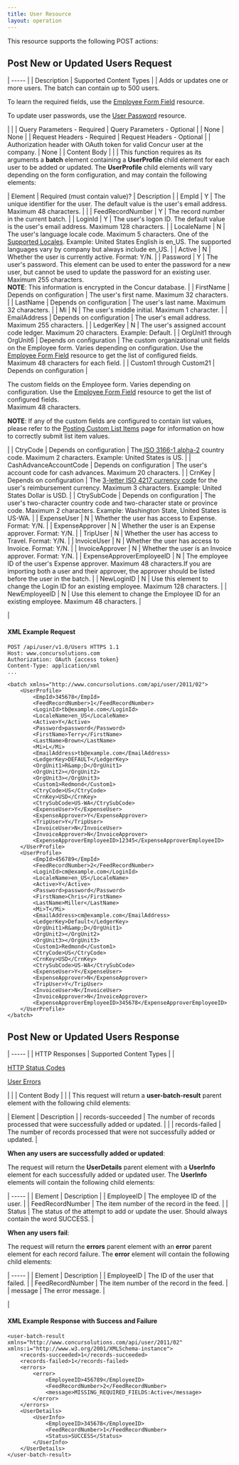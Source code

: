 ```yaml
---
title: User Resource
layout: operation
---
```





This resource supports the following POST actions:

##  Post New or Updated Users Request

| ----- |
|  Description |  Supported Content Types |
|  Adds or updates one or more users. The batch can contain up to 500 users.

To learn the required fields, use the [Employee Form Field][1] resource.

To update user passwords, use the [User Password][2] resource.

 |   |
|  Query Parameters - Required |  Query Parameters - Optional |
|  None |  None |
|  Request Headers - Required |  Request Headers - Optional |
|  Authorization header with OAuth token for valid Concur user at the company. |  None |
|  Content Body |   |
|  This function requires as its arguments a **batch** element containing a **UserProfile** child element for each user to be added or updated. The **UserProfile** child elements will vary depending on the form configuration, and may contain the following elements:  

|  Element |  Required (must contain value)? |  Description |
|  EmpId |  Y |  The unique identifier for the user. The default value is the user's email address. Maximum 48 characters. |   |
|  FeedRecordNumber |  Y |  The record number in the current batch. |
|  LoginId |  Y |  The user's logon ID. The default value is the user's email address. Maximum 128 characters. |
|  LocaleName |  N |  The user's language locale code. Maximum 5 characters. One of the [Supported Locales][3]. Example: United States English is en_US. The supported languages vary by company but always include en_US. |
|  Active |  N |  Whether the user is currently active. Format: Y/N. |
|  Password |  Y |  The user's password. This element can be used to enter the password for a new user, but cannot be used to update the password for an existing user.  
Maximum 255 characters.  
**NOTE**: This information is encrypted in the Concur database. |
|  FirstName |  Depends on configuration |  The user's first name. Maximum 32 characters. |
|  LastName |  Depends on configuration |  The user's last name. Maximum 32 characters. |
|  Mi |  N |  The user's middle initial. Maximum 1 character. |
|  EmailAddress |  Depends on configuration |  The user's email address. Maximum 255 characters. |
|  LedgerKey |  N |  The user's assigned account code ledger. Maximum 20 characters. Example: Default. |
|  OrgUnit1 through OrgUnit6 |  Depends on configuration |  The custom organizational unit fields on the Employee form. Varies depending on configuration. Use the [Employee Form Field][1] resource to get the list of configured fields.  
Maximum 48 characters for each field. |
|  Custom1 through Custom21 |  Depends on configuration |

The custom fields on the Employee form. Varies depending on configuration. Use the [Employee Form Field][1] resource to get the list of configured fields.  
Maximum 48 characters.

**NOTE**: If any of the custom fields are configured to contain list values, please refer to the [Posting Custom List Items][4] page for information on how to correctly submit list item values.

 |
|  CtryCode |  Depends on configuration |  The[ ISO 3166-1 alpha-2][5] country code. Maximum 2 characters. Example: United States is US. |
|  CashAdvanceAccountCode |  Depends on configuration |  The user's account code for cash advances. Maximum 20 characters. |
|  CrnKey |  Depends on configuration |  The [3-letter ISO 4217 currency code][6] for the user's reimbursement currency. Maximum 3 characters. Example: United States Dollar is USD. |
|  CtrySubCode |  Depends on configuration |  The user's two-character country code and two-character state or province code. Maximum 2 characters. Example: Washington State, United States is US-WA. |
|  ExpenseUser |  N |  Whether the user has access to Expense. Format: Y/N. |
|  ExpenseApprover |  N |  Whether the user is an Expense approver. Format: Y/N. |
|  TripUser |  N |  Whether the user has access to Travel. Format: Y/N. |
|  InvoiceUser |  N |  Whether the user has access to Invoice. Format: Y/N. |
|  InvoiceApprover |  N |  Whether the user is an Invoice approver. Format: Y/N. |
|  ExpenseApproverEmployeeID |  N |  The employee ID of the user's Expense approver. Maximum 48 characters.If you are importing both a user and their approver, the approver should be listed before the user in the batch. |
|  NewLoginID |  N |  Use this element to change the Login ID for an existing employee. Maximum 128 characters. |
|  NewEmployeeID |  N |  Use this element to change the Employee ID for an existing employee. Maximum 48 characters. |

 |

####  XML Example Request

    POST /api/user/v1.0/Users HTTPS 1.1
    Host: www.concursolutions.com
    Authorization: OAuth {access token}
    Content-Type: application/xml
    ...

    <batch xmlns="http://www.concursolutions.com/api/user/2011/02">
        <UserProfile>
            <EmpId>345678</EmpId>
            <FeedRecordNumber>1</FeedRecordNumber>
            <LoginId>tb@example.com</LoginId>
            <LocaleName>en_US</LocaleName>
            <Active>Y</Active>
            <Password>password</Password>
            <FirstName>Terry</FirstName>
            <LastName>Brown</LastName>
            <Mi>L</Mi>
            <EmailAddress>tb@example.com</EmailAddress>
            <LedgerKey>DEFAULT</LedgerKey>
            <OrgUnit1>R&amp;D</OrgUnit1>
            <OrgUnit2></OrgUnit2>
            <OrgUnit3></OrgUnit3>
            <Custom1>Redmond</Custom1>
            <CtryCode>US</CtryCode>
            <CrnKey>USD</CrnKey>
            <CtrySubCode>US-WA</CtrySubCode>
            <ExpenseUser>Y</ExpenseUser>
            <ExpenseApprover>Y</ExpenseApprover>
            <TripUser>Y</TripUser>
            <InvoiceUser>N</InvoiceUser>
            <InvoiceApprover>N</InvoiceApprover>
            <ExpenseApproverEmployeeID>12345</ExpenseApproverEmployeeID>
        </UserProfile>
        <UserProfile>
            <EmpId>456789</EmpId>
            <FeedRecordNumber>2</FeedRecordNumber>
            <LoginId>cm@example.com</LoginId>
            <LocaleName>en_US</LocaleName>
            <Active>Y</Active>
            <Password>password</Password>
            <FirstName>Chris</FirstName>
            <LastName>Miller</LastName>
            <Mi>T</Mi>
            <EmailAddress>cm@example.com</EmailAddress>
            <LedgerKey>Default</LedgerKey>
            <OrgUnit1>R&amp;D</OrgUnit1>
            <OrgUnit2></OrgUnit2>
            <OrgUnit3></OrgUnit3>
            <Custom1>Redmond</Custom1>
            <CtryCode>US</CtryCode>
            <CrnKey>USD</CrnKey>
            <CtrySubCode>US-WA</CtrySubCode>
            <ExpenseUser>Y</ExpenseUser>
            <ExpenseApprover>N</ExpenseApprover>
            <TripUser>Y</TripUser>
            <InvoiceUser>N</InvoiceUser>
            <InvoiceApprover>N</InvoiceApprover>
            <ExpenseApproverEmployeeID>345678</ExpenseApproverEmployeeID>
        </UserProfile>
    </batch>

##  Post New or Updated Users Response

| ----- |
|  HTTP Responses |  Supported Content Types |
|

[HTTP Status Codes][7]

[User Errors][8]

 |   |
|  Content Body |   |
|  This request will return a **user-batch-result** parent element with the following child elements:  

|  Element |  Description |
|  records-succeeded |  The number of records processed that were successfully added or updated. |   |
|  records-failed |  The number of records processed that were not successfully added or updated. |

  
**When any users are successfully added or updated**:

The request will return the **UserDetails** parent element with a **UserInfo** element for each successfully added or updated user. The **UserInfo** elements will contain the following child elements:

| ----- |
|  Element |  Description |
|  EmployeeID |  The employee ID of the user. |
|  FeedRecordNumber |  The item number of the record in the feed. |
|  Status |  The status of the attempt to add or update the user. Should always contain the word SUCCESS. |

  
**When any users fail**:

The request will return the **errors** parent element with an **error** parent element for each record failure. The **error** element will contain the following child elements:

| ----- |
|  Element |  Description |
|  EmployeeID |  The ID of the user that failed. |
|  FeedRecordNumber |  The item number of the record in the feed. |
|  message |  The error message. |

 |

####  XML Example Response with Success and Failure

    <user-batch-result xmlns="http://www.concursolutions.com/api/user/2011/02" xmlns:i="http://www.w3.org/2001/XMLSchema-instance">
        <records-succeeded>1</records-succeeded>
        <records-failed>1</records-failed>
        <errors>
            <error>
                <EmployeeID>456789</EmployeeID>
                <FeedRecordNumber>2</FeedRecordNumber>
                <message>MISSING_REQUIRED_FIELDS:Active</message>
            </error>
        </errors>
        <UserDetails>
            <UserInfo>
                <EmployeeID>345678</EmployeeID>
                <FeedRecordNumber>1</FeedRecordNumber>
                <Status>SUCCESS</Status>
            </UserInfo>
        </UserDetails>
    </user-batch-result>

  


[1]: https://developer.concur.com/users/employee-form-field-resource
[2]: https://developer.concur.com/users/user-password-resource
[3]: https://developer.concur.com/reference/locale-codes
[4]: https://developer.concur.com/reference/custom-list-items
[5]: http://en.wikipedia.org/wiki/ISO_3166-1_alpha-2
[6]: http://en.wikipedia.org/wiki/ISO_4217
[7]: https://developer.concur.com/reference/http-codes
[8]: https://developer.concur.com/node/401#usererrors
